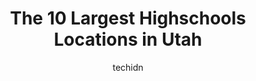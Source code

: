 ---
layout: ampstory
image: https://i0.wp.com/paketmu.com/wp-content/uploads/2023/06/alta-high-school-0-in-utah-1686369751.png?resize=640,853
author: techidn
featured: false
description: Explore the diverse Highschool scene in Utah, home to an incredible selection of 10 establishments catering to every taste. Whether youre in search of iconic favorites or undiscovered treas
title: The 10 Largest Highschools Locations in Utah
cover:
   title: The 10 Largest Highschools Locations in Utah
   subtitle: RICKPATE
   background: https://paketmu.com/wp-content/uploads/2023/06/alta-high-school-0-in-utah-1686369751.png

pages: 
 - layout: thirds
   top: <h1>#1 East High School</h1>
   bottom: "<p>Beautiful high school!  This is where they filmed high school musicals!</p>"
   background: https://paketmu.com/wp-content/uploads/2023/06/alta-high-school-1-in-utah-1686369754.jpeg
   backgroundblur: true
 - layout: thirds
   top: <h1>#2 Syracuse High School</h1>
   bottom: "<p>Lines take a while to get threw, not to bad; Ive been in worse lines. Depending on what you get the food is ok, eh, or gross. There are teachers that are kind and engage</p>"
   background: https://paketmu.com/wp-content/uploads/2023/06/alta-high-school-2-in-utah-1686369754.jpeg
   cta:
      link: https://paketmu.com/the-10-largest-highschools-locations-in-utah/
      text: The 10 Largest Highschools Locations in Utah
 - layout: thirds
   top: <h1>#3 West High School</h1>
   bottom: "<p>I love going to school here. I love the teachers and staff. There was no bullying. The students are diverse. My kids go to school here, and I wouldnt change that. Love t</p>"
   background: https://paketmu.com/wp-content/uploads/2023/06/alta-high-school-3-in-utah-1686369755.jpeg
   cta:
      link: https://paketmu.com/the-10-largest-highschools-locations-in-utah/
      text: The 10 Largest Highschools Locations in Utah
 - layout: thirds
   top: <h1>#4 Riverton High School</h1>
   bottom: "<p>12476 2700 W, Riverton, UT 84065, United States</p>"
   background: https://images.unsplash.com/photo-1552083974-186346191183?ixlib=rb-4.0.3&ixid=MnwxMjA3fDB8MHxwaG90by1wYWdlfHx8fGVufDB8fHx8&auto=format&fit=crop&w=640&h=853&q=80
   cta:
      link: https://paketmu.com/the-10-largest-highschools-locations-in-utah/
      text: The 10 Largest Highschools Locations in Utah
 - layout: thirds
   top: <h1>#5 Hillcrest High School</h1>
   bottom: "<p>7350 S 900 E, Midvale, UT 84047, United States</p>"
   background: https://images.unsplash.com/photo-1547366785-564103df7e13?ixlib=rb-4.0.3&ixid=MnwxMjA3fDB8MHxwaG90by1wYWdlfHx8fGVufDB8fHx8&auto=format&fit=crop&w=640&h=853&q=80
   cta:
      link: https://paketmu.com/the-10-largest-highschools-locations-in-utah/
      text: The 10 Largest Highschools Locations in Utah
 - layout: thirds
   top: <h1>#6 Granger High School</h1>
   bottom: "<p>3580 3600 W, West Valley City, UT 84119, United States</p>"
   background: https://images.unsplash.com/photo-1524169358666-79f22534bc6e?ixlib=rb-4.0.3&ixid=MnwxMjA3fDB8MHxwaG90by1wYWdlfHx8fGVufDB8fHx8&auto=format&fit=crop&w=640&h=853&q=80
   cta:
      link: https://paketmu.com/the-10-largest-highschools-locations-in-utah/
      text: The 10 Largest Highschools Locations in Utah
 - layout: thirds
   top: <h1>#7 Highland High School</h1>
   bottom: "<p>2166 S 1700 E, Salt Lake City, UT 84106, United States</p>"
   background: https://images.unsplash.com/photo-1515405295579-ba7b45403062?ixlib=rb-4.0.3&ixid=MnwxMjA3fDB8MHxwaG90by1wYWdlfHx8fGVufDB8fHx8&auto=format&fit=crop&w=640&h=853&q=80
   cta:
      link: https://paketmu.com/the-10-largest-highschools-locations-in-utah/
      text: The 10 Largest Highschools Locations in Utah
 - layout: thirds
   middle: Continue reading...
   background: https://images.unsplash.com/photo-1614648718611-0635f29016cb?ixlib=rb-4.0.3&ixid=MnwxMjA3fDB8MHxwaG90by1wYWdlfHx8fGVufDB8fHx8&auto=format&fit=crop&w=640&h=853&q=80
   cta:
      link: https://paketmu.com/the-10-largest-highschools-locations-in-utah/
      text: The 10 Largest Highschools Locations in Utah
      
---